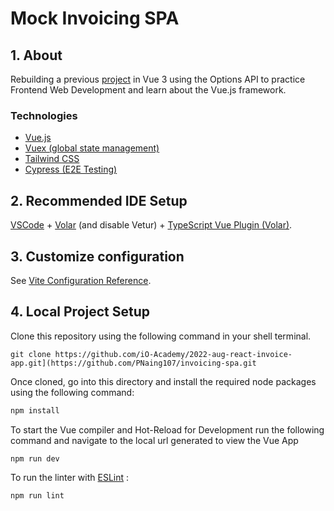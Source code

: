 # Mock Invoicing SPA

## 1. About
Rebuilding a previous [project](https://github.com/iO-Academy/2022-aug-react-invoice-app) in Vue 3 using the Options API to practice Frontend Web Development and learn about the Vue.js framework.

### Technologies
+ [Vue.js](https://vuejs.org/)
+ [Vuex (global state management)](https://vuex.vuejs.org/)
+ [Tailwind CSS](https://tailwindcss.com/)
+ [Cypress (E2E Testing)](https://www.cypress.io/)

## 2. Recommended IDE Setup

[VSCode](https://code.visualstudio.com/) + [Volar](https://marketplace.visualstudio.com/items?itemName=Vue.volar) (and disable Vetur) + [TypeScript Vue Plugin (Volar)](https://marketplace.visualstudio.com/items?itemName=Vue.vscode-typescript-vue-plugin).

## 3. Customize configuration

See [Vite Configuration Reference](https://vitejs.dev/config/).

## 4. Local Project Setup
 Clone this repository using the following command in your shell terminal.

```
git clone https://github.com/iO-Academy/2022-aug-react-invoice-app.git](https://github.com/PNaing107/invoicing-spa.git
```
 Once cloned, go into this directory and install the required node packages using the following command:
 
```sh
npm install
```

To start the Vue compiler and Hot-Reload for Development run the following command and navigate to the local url generated to view the Vue App

```sh
npm run dev
```

To run the linter with [ESLint](https://eslint.org/) :

```sh
npm run lint
```

